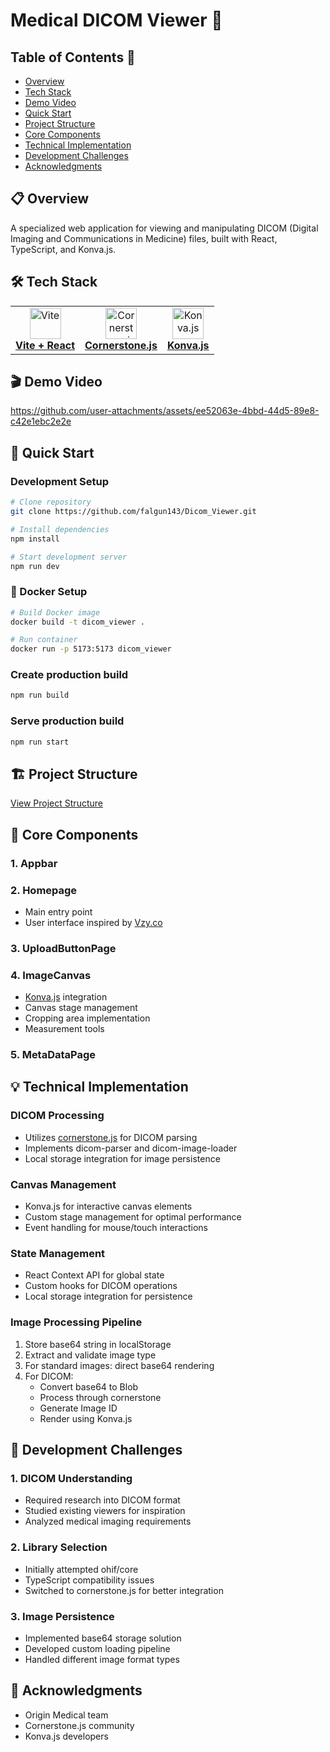 <a name="top"></a>

# Medical DICOM Viewer 🏥

## Table of Contents 📑

- [Overview](#-overview)
- [Tech Stack](#-tech-stack)
- [Demo Video](#-demo-video)
- [Quick Start](#-quick-start)
- [Project Structure](#-project-structure)
- [Core Components](#-core-components)
- [Technical Implementation](#-technical-implementation)
- [Development Challenges](#-development-challenges)
- [Acknowledgments](#-acknowledgments)

## 📋 Overview 

A specialized web application for viewing and manipulating DICOM (Digital Imaging and Communications in Medicine) files, built with React, TypeScript, and Konva.js.

## 🛠️ Tech Stack

<div align="center">
  <table>
    <tr>
      <td align="center">
        <a href="https://vitejs.dev/">
          <img src="https://vitejs.dev/logo.svg" width="50" alt="Vite"/>
          <br />
          <b>Vite + React</b>
        </a>
      </td>
      <td align="center">
        <a href="https://www.cornerstonejs.org/">
          <img src="https://www.cornerstonejs.org/img/cornerstone-logo-badge.png" width="50" alt="Cornerstone.js"/>
          <br />
          <b>Cornerstone.js</b>
        </a>
      </td>
      <td align="center">
        <a href="https://konvajs.org/">
          <img src="https://konvajs.org/apple-touch-icon.png" width="50" alt="Konva.js"/>
          <br />
          <b>Konva.js</b>
        </a>
      </td>
    </tr>
  </table>
</div>

## 🎬 Demo Video

https://github.com/user-attachments/assets/ee52063e-4bbd-44d5-89e8-c42e1ebc2e2e

## 🚀 Quick Start

### Development Setup
```bash
# Clone repository
git clone https://github.com/falgun143/Dicom_Viewer.git

# Install dependencies
npm install

# Start development server
npm run dev
```
### 🐳 Docker Setup
```bash
# Build Docker image
docker build -t dicom_viewer .

# Run container
docker run -p 5173:5173 dicom_viewer
```

### Create production build
```bash
npm run build
```
### Serve production build
```bash
npm run start
```

## 🏗️ Project Structure

[View Project Structure](public/project_structure.png)

## 🧩 Core Components

### 1. Appbar

### 2. Homepage
- Main entry point
- User interface inspired by [Vzy.co](https://vzy.co/)

### 3. UploadButtonPage

### 4. ImageCanvas
- [Konva.js](https://konvajs.org/) integration
- Canvas stage management
- Cropping area implementation
- Measurement tools

### 5. MetaDataPage

## 💡 Technical Implementation

### DICOM Processing
- Utilizes [cornerstone.js](https://www.cornerstonejs.org/) for DICOM parsing
- Implements dicom-parser and dicom-image-loader
- Local storage integration for image persistence

### Canvas Management
- Konva.js for interactive canvas elements
- Custom stage management for optimal performance
- Event handling for mouse/touch interactions

### State Management
- React Context API for global state
- Custom hooks for DICOM operations
- Local storage integration for persistence

### Image Processing Pipeline
1. Store base64 string in localStorage
2. Extract and validate image type
3. For standard images: direct base64 rendering
4. For DICOM:
   - Convert base64 to Blob
   - Process through cornerstone
   - Generate Image ID
   - Render using Konva.js

## 🔧 Development Challenges

### 1. DICOM Understanding

- Required research into DICOM format
- Studied existing viewers for inspiration
- Analyzed medical imaging requirements

### 2. Library Selection

- Initially attempted ohif/core
- TypeScript compatibility issues
- Switched to cornerstone.js for better integration

### 3. Image Persistence

- Implemented base64 storage solution
- Developed custom loading pipeline
- Handled different image format types

## 🙏 Acknowledgments

- Origin Medical team
- Cornerstone.js community
- Konva.js developers
